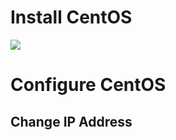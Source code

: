 # Install CentOS

![](https://github.com/JonmarCorpuz/SecondBrain/blob/main/Assets/Whitespace.png)

# Configure CentOS

## Change IP Address
